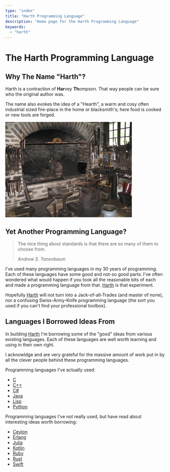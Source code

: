 ```yaml
---
type: "index"
title: "Harth Programming Language"
description: "Home page for the Harth Programming Language"
keywords: 
  - "harth"
---
```


# The Harth Programming Language

## Why The Name "Harth"?

Harth is a contraction of **Har**vey **Th**ompson. That way people can be sure who the original author was.

The name also evokes the idea of a "Hearth", a warm and cosy often industrial sized fire-place
in the home or blacksmith's; here food is cooked or new tools are forged.

<img src="/img/hearth-blacksmith.jpg" alt="Hearth" style="width: 400px;"/>

## Yet Another Programming Language?

> The nice thing about standards is that there are so many of them to choose from.
>
> *Andrew S. Tanenbaum*

I've used many programming languages in my 30 years of
programming. Each of these languages have some good and not-so good
parts. I've often wondered what would happen if you took all the
reasonable bits of each and made a programming language from that. [Harth] is that
experiment.

Hopefully [Harth] will not turn into a Jack-of-all-Trades (and master of none), nor a
confusing Swiss-Army-Knife programming language (the sort you used if you can't find your professional toolbox).

## Languages I Borrowed Ideas From

In building [Harth] I'm borrowing some of the "good" ideas from
various existing languages. Each of these languages are well worth
learning and using in their own right.

I acknowldge and are very grateful for the massive amount of work put
in by all the clever people behind these programming languages.

Programming languages I've actually used:

* [C]
* [C++]
* [C#]
* [Java]
* [Lisp]
* [Python]

Programming languages I've not really used, but have read about interesting ideas worth borrowing:

* [Ceylon]
* [Erlang]
* [Julia]
* [Kotlin]
* [Ruby]
* [Rust]
* [Swift]

[Harth]: http://www.harth-lang.org/
[C]: https://en.wikipedia.org/wiki/C_(programming_language)
[C++]: https://en.wikipedia.org/wiki/The_C%2B%2B_Programming_Language
[C#]: https://en.wikipedia.org/wiki/C_Sharp_(programming_language)
[Java]: https://en.wikipedia.org/wiki/Java_(programming_language)
[Lisp]: https://en.wikipedia.org/wiki/Lisp_(programming_language)
[Python]: http://www.python.org/
[D]: http://www.dlang.org/
[Ruby]: http://www.ruby-lang.org/
[Erlang]: http://www.erlang.org/
[Rust]: http://www.rust-lang.org/
[Ceylon]: http://www.ceylon-lang.org/
[Kotlin]: http://www.kotlinlang.org/
[Julia]: http://www.julialang.org/
[Swift]: https://developer.apple.com/swift/
